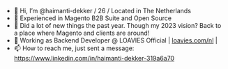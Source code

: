 - 👋 Hi, I’m @haimanti-dekker / 26 / Located in The Netherlands
- 👀  Experienced in Magento B2B Suite and Open Source
- 🧠 Did a lot of new things the past year. Though my 2023 vision? Back to a place where Magento and clients are around! 
- 💞️ Working as Backend Developer @ LOAVIES Official | <a href="https://loavies.com/" target="_blank" title="Loavies">loavies.com/nl</a> |
- 📫 How to reach me, just sent a message: https://www.linkedin.com/in/haimanti-dekker-319a6a70

<!---
haimanti-dekker/haimanti-dekker is a ✨ special ✨ repository because its `README.md` (this file) appears on your GitHub profile.
You can click the Preview link to take a look at your changes.
--->
